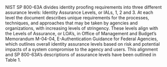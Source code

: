 NIST SP 800-63A divides identity proofing requirements into three different assurance levels: Identity Assurance Levels, or IALs, 1, 2 and 3. At each level the document describes unique requirements for the processes, techniques, and approaches that may be taken by agencies and organizations, with increasing levels of stringency. These levels align with the Levels of Assurance, or LOA’s, in Office of Management and Budget’s Memorandum M-04-04, E-Authentication Guidance for Federal Agencies, which outlines overall identity assurance levels based on risk and potential impacts of a system compromise to the agency and users. This alignment and SP 800-63A’s descriptions of assurance levels have been outlined in Table 1.
